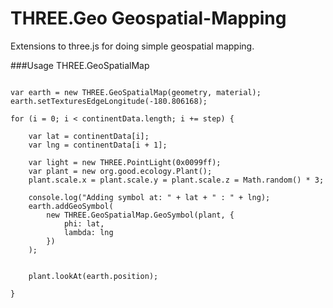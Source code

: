 THREE.Geo Geospatial-Mapping
===========================

Extensions to three.js for doing simple geospatial mapping.



###Usage THREE.GeoSpatialMap
```

var earth = new THREE.GeoSpatialMap(geometry, material);
earth.setTexturesEdgeLongitude(-180.806168);

for (i = 0; i < continentData.length; i += step) {
	
    var lat = continentData[i];
    var lng = continentData[i + 1];

	var light = new THREE.PointLight(0x0099ff);
	var plant = new org.good.ecology.Plant();
	plant.scale.x = plant.scale.y = plant.scale.z = Math.random() * 3;
	
	console.log("Adding symbol at: " + lat + " : " + lng);
	earth.addGeoSymbol(
		new THREE.GeoSpatialMap.GeoSymbol(plant, {
			phi: lat,
			lambda: lng
		})
	);
	
	
	plant.lookAt(earth.position);

}

```
